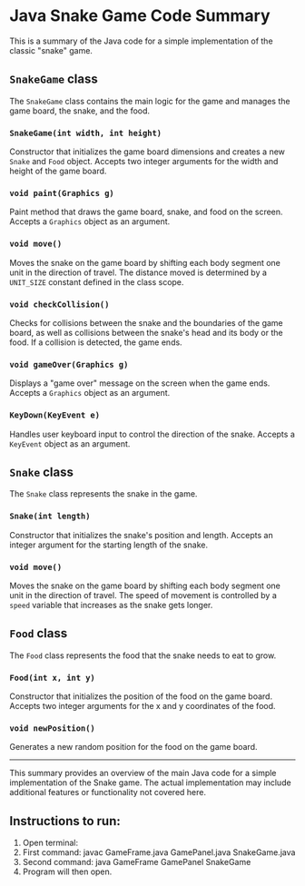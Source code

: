 # Java Snake Game Code Summary

This is a summary of the Java code for a simple implementation of the classic "snake" game.

## `SnakeGame` class

The `SnakeGame` class contains the main logic for the game and manages the game board, the snake, and the food.

### `SnakeGame(int width, int height)`

Constructor that initializes the game board dimensions and creates a new `Snake` and `Food` object. Accepts two integer arguments for the width and height of the game board.

### `void paint(Graphics g)`

Paint method that draws the game board, snake, and food on the screen. Accepts a `Graphics` object as an argument.

### `void move()`

Moves the snake on the game board by shifting each body segment one unit in the direction of travel. The distance moved is determined by a `UNIT_SIZE` constant defined in the class scope.

### `void checkCollision()`

Checks for collisions between the snake and the boundaries of the game board, as well as collisions between the snake's head and its body or the food. If a collision is detected, the game ends.

### `void gameOver(Graphics g)`

Displays a "game over" message on the screen when the game ends. Accepts a `Graphics` object as an argument.

### `KeyDown(KeyEvent e)`

Handles user keyboard input to control the direction of the snake. Accepts a `KeyEvent` object as an argument.

## `Snake` class

The `Snake` class represents the snake in the game.

### `Snake(int length)`

Constructor that initializes the snake's position and length. Accepts an integer argument for the starting length of the snake.

### `void move()`

Moves the snake on the game board by shifting each body segment one unit in the direction of travel. The speed of movement is controlled by a `speed` variable that increases as the snake gets longer.

## `Food` class

The `Food` class represents the food that the snake needs to eat to grow.

### `Food(int x, int y)`

Constructor that initializes the position of the food on the game board. Accepts two integer arguments for the x and y coordinates of the food.

### `void newPosition()`

Generates a new random position for the food on the game board. 

---

This summary provides an overview of the main Java code for a simple implementation of the Snake game. The actual implementation may include additional features or functionality not covered here.

## Instructions to run: 

1. Open terminal:
2. First command: javac GameFrame.java GamePanel.java SnakeGame.java
3. Second command: java GameFrame GamePanel SnakeGame
4. Program will then open.
